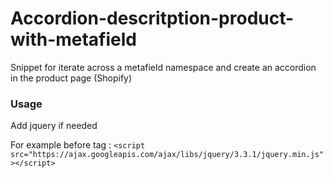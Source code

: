 # Accordion-descritption-product-with-metafield
Snippet for iterate across a metafield namespace and create an accordion in the product page (Shopify)

### Usage

Add jquery if needed

For example before </head> tag :  `<script src="https://ajax.googleapis.com/ajax/libs/jquery/3.3.1/jquery.min.js"></script> `




